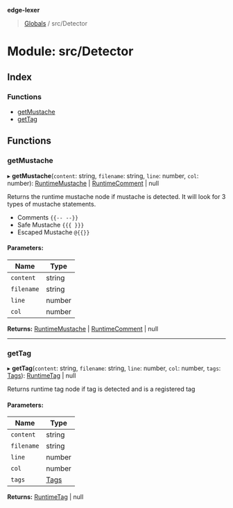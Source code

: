 **edge-lexer**

> [Globals](../README.md) / src/Detector

# Module: src/Detector

## Index

### Functions

* [getMustache](src_detector.md#getmustache)
* [getTag](src_detector.md#gettag)

## Functions

### getMustache

▸ **getMustache**(`content`: string, `filename`: string, `line`: number, `col`: number): [RuntimeMustache](src_contracts.md#runtimemustache) \| [RuntimeComment](src_contracts.md#runtimecomment) \| null

Returns the runtime mustache node if mustache is detected. It will look for 3 types of
mustache statements.

- Comments `{{-- --}}`
- Safe Mustache `{{{ }}}`
- Escaped Mustache `@{{}}`

#### Parameters:

Name | Type |
------ | ------ |
`content` | string |
`filename` | string |
`line` | number |
`col` | number |

**Returns:** [RuntimeMustache](src_contracts.md#runtimemustache) \| [RuntimeComment](src_contracts.md#runtimecomment) \| null

___

### getTag

▸ **getTag**(`content`: string, `filename`: string, `line`: number, `col`: number, `tags`: [Tags](../interfaces/src_contracts.tags.md)): [RuntimeTag](src_contracts.md#runtimetag) \| null

Returns runtime tag node if tag is detected and is a registered tag

#### Parameters:

Name | Type |
------ | ------ |
`content` | string |
`filename` | string |
`line` | number |
`col` | number |
`tags` | [Tags](../interfaces/src_contracts.tags.md) |

**Returns:** [RuntimeTag](src_contracts.md#runtimetag) \| null
